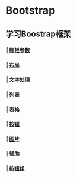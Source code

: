 # Bootstrap
学习Boostrap框架
----------------------------------------------------
#### :whale2:<a href="栅栏参数.html">栅栏参数</a>
#### :whale2:<a href="布局.html">布局</a>
#### :whale2:<a href="文字处理.html">文字处理</a>
#### :whale2:<a href="列表.html">列表</a>
#### :whale2:<a href="表格.html">表格</a>
#### :whale2:<a href="按钮.html">按钮</a>
#### :whale2:<a href="图片.html">图片</a>
#### :whale2:<a href="辅助.html">辅助 </a>
#### :whale2:<a href="按钮组.html">按钮组</a>
